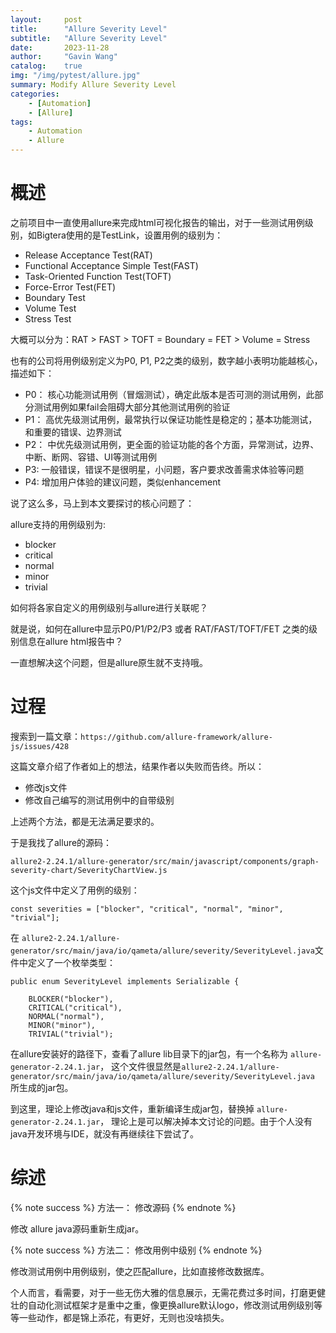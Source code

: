 ```yaml
---
layout:     post
title:      "Allure Severity Level"
subtitle:   "Allure Severity Level"
date:       2023-11-28
author:     "Gavin Wang"
catalog:    true
img: "/img/pytest/allure.jpg"
summary: Modify Allure Severity Level
categories: 
    - [Automation]
    - [Allure]
tags:
    - Automation
    - Allure
---
```



# 概述

之前项目中一直使用allure来完成html可视化报告的输出，对于一些测试用例级别，如Bigtera使用的是TestLink，设置用例的级别为：

* Release Acceptance Test(RAT)
* Functional Acceptance Simple Test(FAST)
* Task-Oriented Function Test(TOFT)
* Force-Error Test(FET)
* Boundary Test
* Volume Test
* Stress Test 
    
大概可以分为：RAT > FAST > TOFT = Boundary = FET > Volume = Stress 


也有的公司将用例级别定义为P0, P1, P2之类的级别，数字越小表明功能越核心，描述如下：

* P0： 核心功能测试用例（冒烟测试），确定此版本是否可测的测试用例，此部分测试用例如果fail会阻碍大部分其他测试用例的验证
* P1： 高优先级测试用例，最常执行以保证功能性是稳定的；基本功能测试，和重要的错误、边界测试
* P2： 中优先级测试用例，更全面的验证功能的各个方面，异常测试，边界、中断、断网、容错、UI等测试用例
* P3:  一般错误，错误不是很明星，小问题，客户要求改善需求体验等问题
* P4:  增加用户体验的建议问题，类似enhancement


说了这么多，马上到本文要探讨的核心问题了：

allure支持的用例级别为:

* blocker
* critical
* normal
* minor
* trivial

如何将各家自定义的用例级别与allure进行关联呢？

就是说，如何在allure中显示P0/P1/P2/P3 或者 RAT/FAST/TOFT/FET 之类的级别信息在allure html报告中？

一直想解决这个问题，但是allure原生就不支持哦。

# 过程

搜索到一篇文章：``` https://github.com/allure-framework/allure-js/issues/428 ```

这篇文章介绍了作者如上的想法，结果作者以失败而告终。所以：

* 修改js文件
* 修改自己编写的测试用例中的自带级别

上述两个方法，都是无法满足要求的。

于是我找了allure的源码：

``` allure2-2.24.1/allure-generator/src/main/javascript/components/graph-severity-chart/SeverityChartView.js ```

这个js文件中定义了用例的级别：

``` const severities = ["blocker", "critical", "normal", "minor", "trivial"]; ```

在 ``` allure2-2.24.1/allure-generator/src/main/java/io/qameta/allure/severity/SeverityLevel.java ```文件中定义了一个枚举类型：

```shell
public enum SeverityLevel implements Serializable {

    BLOCKER("blocker"),
    CRITICAL("critical"),
    NORMAL("normal"),
    MINOR("minor"),
    TRIVIAL("trivial");
```


在allure安装好的路径下，查看了allure lib目录下的jar包，有一个名称为 ``` allure-generator-2.24.1.jar ```， 这个文件很显然是``` allure2-2.24.1/allure-generator/src/main/java/io/qameta/allure/severity/SeverityLevel.java ``` 所生成的jar包。

到这里，理论上修改java和js文件，重新编译生成jar包，替换掉  ``` allure-generator-2.24.1.jar ```， 理论上是可以解决掉本文讨论的问题。由于个人没有java开发环境与IDE，就没有再继续往下尝试了。


# 综述

{% note success %}
方法一： 修改源码
{% endnote %}

修改 allure java源码重新生成jar。


{% note success %}
方法二： 修改用例中级别
{% endnote %}

修改测试用例中用例级别，使之匹配allure，比如直接修改数据库。

个人而言，看需要，对于一些无伤大雅的信息展示，无需花费过多时间，打磨更健壮的自动化测试框架才是重中之重，像更换allure默认logo，修改测试用例级别等等一些动作，都是锦上添花，有更好，无则也没啥损失。

